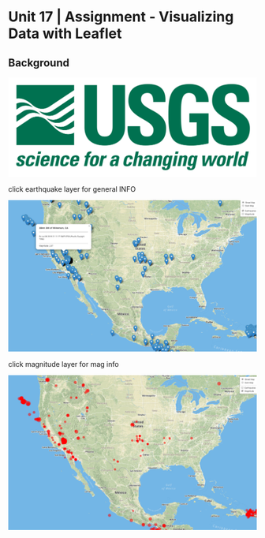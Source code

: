 # Unit 17 | Assignment - Visualizing Data with Leaflet

## Background

![1-Logo](Images/1-Logo.png)


click earthquake layer for general INFO 

![hi](eqinfo.png)

click magnitude layer for mag info

![hi](mag.png)